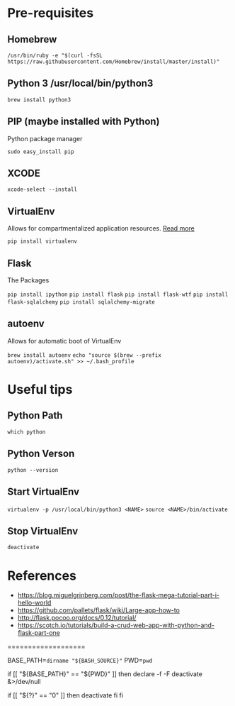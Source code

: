 # Pre-requisites

## Homebrew
`/usr/bin/ruby -e "$(curl -fsSL https://raw.githubusercontent.com/Homebrew/install/master/install)"`

## Python 3 /usr/local/bin/python3
`brew install python3`

## PIP (maybe installed with Python)

Python package manager

`sudo easy_install pip`

## XCODE
`xcode-select --install`

## VirtualEnv

Allows for compartmentalized application resources. [Read more](https://realpython.com/blog/python/python-virtual-environments-a-primer/)

`pip install virtualenv`

## Flask

The Packages

`pip install ipython`
`pip install flask`
`pip install flask-wtf`
`pip install flask-sqlalchemy`
`pip install sqlalchemy-migrate`

## autoenv

Allows for automatic boot of VirtualEnv

`brew install autoenv`
`echo "source $(brew --prefix autoenv)/activate.sh" >> ~/.bash_profile`

# Useful tips

## Python Path
`which python`

## Python Verson
`python --version`

## Start VirtualEnv
`virtualenv -p /usr/local/bin/python3 <NAME>`
`source <NAME>/bin/activate`

## Stop VirtualEnv
`deactivate`

# References

- https://blog.miguelgrinberg.com/post/the-flask-mega-tutorial-part-i-hello-world
- https://github.com/pallets/flask/wiki/Large-app-how-to
- http://flask.pocoo.org/docs/0.12/tutorial/
- https://scotch.io/tutorials/build-a-crud-web-app-with-python-and-flask-part-one













===================

BASE_PATH=`dirname "${BASH_SOURCE}"`
PWD=`pwd`

if [[ "${BASE_PATH}" == "${PWD}" ]]
then
 declare -f -F deactivate &>/dev/null

 if [[ "${?}" == "0" ]]
 then
   deactivate
 fi
fi